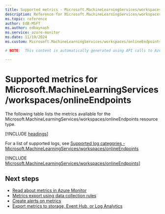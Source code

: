 ```yaml
---
title: Supported metrics - Microsoft.MachineLearningServices/workspaces/onlineEndpoints
description: Reference for Microsoft.MachineLearningServices/workspaces/onlineEndpoints metrics in Azure Monitor.
ms.topic: reference
author: EdB-MSFT
ms.author: edbaynash
ms.service: azure-monitor
ms.date: 11/19/2024
ms.custom: Microsoft.MachineLearningServices/workspaces/onlineEndpoints, naam

# NOTE:  This content is automatically generated using API calls to Azure. Any edits made on these files will be overwritten in the next run of the script. 

---
```


  
# Supported metrics for Microsoft.MachineLearningServices/workspaces/onlineEndpoints
  
The following table lists the metrics available for the Microsoft.MachineLearningServices/workspaces/onlineEndpoints resource type.  
  
  
[!INCLUDE [headings](~/reusable-content/ce-skilling/azure/includes/azure-monitor/reference/metrics/metrics-headings.md)]  
  
  
  
For a list of supported logs, see [Supported log categories - Microsoft.MachineLearningServices/workspaces/onlineEndpoints](../supported-logs/microsoft-machinelearningservices-workspaces-onlineendpoints-logs.md)  
  
 

[!INCLUDE [Microsoft.MachineLearningServices/workspaces/onlineEndpoints](~/reusable-content/ce-skilling/azure/includes/azure-monitor/reference/metrics/microsoft-machinelearningservices-workspaces-onlineendpoints-metrics-include.md)]  



## Next steps

- [Read about metrics in Azure Monitor](/azure/azure-monitor/data-platform)
- [Metrics export using data collection rules](/azure/azure-monitor/essentials/data-collection-metrics)
- [Create alerts on metrics](/azure/azure-monitor/alerts/alerts-overview)
- [Export metrics to storage, Event Hub, or Log Analytics](/azure/azure-monitor/essentials/platform-logs-overview)
